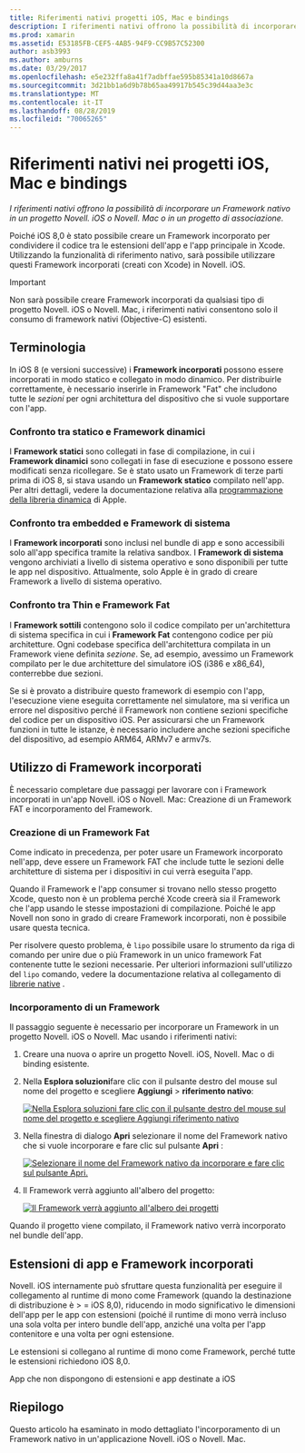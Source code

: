 ```yaml
---
title: Riferimenti nativi progetti iOS, Mac e bindings
description: I riferimenti nativi offrono la possibilità di incorporare un Framework nativo in un progetto Novell. iOS, Novell. Mac o di binding.
ms.prod: xamarin
ms.assetid: E53185FB-CEF5-4AB5-94F9-CC9B57C52300
author: asb3993
ms.author: amburns
ms.date: 03/29/2017
ms.openlocfilehash: e5e232ffa8a41f7adbffae595b85341a10d8667a
ms.sourcegitcommit: 3d21bb1a6d9b78b65aa49917b545c39d44aa3e3c
ms.translationtype: MT
ms.contentlocale: it-IT
ms.lasthandoff: 08/28/2019
ms.locfileid: "70065265"
---
```

# <a name="native-references-in-ios-mac-and-bindings-projects"></a>Riferimenti nativi nei progetti iOS, Mac e bindings

_I riferimenti nativi offrono la possibilità di incorporare un Framework nativo in un progetto Novell. iOS o Novell. Mac o in un progetto di associazione._

Poiché iOS 8,0 è stato possibile creare un Framework incorporato per condividere il codice tra le estensioni dell'app e l'app principale in Xcode. Utilizzando la funzionalità di riferimento nativo, sarà possibile utilizzare questi Framework incorporati (creati con Xcode) in Novell. iOS.
 
> [!IMPORTANT]
> Non sarà possibile creare Framework incorporati da qualsiasi tipo di progetto Novell. iOS o Novell. Mac, i riferimenti nativi consentono solo il consumo di framework nativi (Objective-C) esistenti.

<a name="Terminology" />

## <a name="terminology"></a>Terminologia

In iOS 8 (e versioni successive) i **Framework incorporati** possono essere incorporati in modo statico e collegato in modo dinamico. Per distribuirle correttamente, è necessario inserirle in Framework "Fat" che includono tutte le _sezioni_ per ogni architettura del dispositivo che si vuole supportare con l'app.

<a name="Static-vs-Dynamic-Frameworks" />

### <a name="static-vs-dynamic-frameworks"></a>Confronto tra statico e Framework dinamici

I **Framework statici** sono collegati in fase di compilazione, in cui i **Framework dinamici** sono collegati in fase di esecuzione e possono essere modificati senza ricollegare. Se è stato usato un Framework di terze parti prima di iOS 8, si stava usando un **Framework statico** compilato nell'app. Per altri dettagli, vedere la documentazione relativa alla [programmazione della libreria dinamica](https://developer.apple.com/library/mac/documentation/DeveloperTools/Conceptual/DynamicLibraries/100-Articles/OverviewOfDynamicLibraries.html#//apple_ref/doc/uid/TP40001873-SW1) di Apple.

<a name="Embedded-vs-System-Frameworks" />

### <a name="embedded-vs-system-frameworks"></a>Confronto tra embedded e Framework di sistema

I **Framework incorporati** sono inclusi nel bundle di app e sono accessibili solo all'app specifica tramite la relativa sandbox. I **Framework di sistema** vengono archiviati a livello di sistema operativo e sono disponibili per tutte le app nel dispositivo. Attualmente, solo Apple è in grado di creare Framework a livello di sistema operativo.

<a name="Thin-vs-Fat-Frameworks" />

### <a name="thin-vs-fat-frameworks"></a>Confronto tra Thin e Framework Fat

I **Framework sottili** contengono solo il codice compilato per un'architettura di sistema specifica in cui i **Framework Fat** contengono codice per più architetture. Ogni codebase specifica dell'architettura compilata in un Framework viene definita _sezione_. Se, ad esempio, avessimo un Framework compilato per le due architetture del simulatore iOS (i386 e x86_64), conterrebbe due sezioni.

Se si è provato a distribuire questo framework di esempio con l'app, l'esecuzione viene eseguita correttamente nel simulatore, ma si verifica un errore nel dispositivo perché il Framework non contiene sezioni specifiche del codice per un dispositivo iOS. Per assicurarsi che un Framework funzioni in tutte le istanze, è necessario includere anche sezioni specifiche del dispositivo, ad esempio ARM64, ARMv7 e armv7s.

<a name="Working-with-Embedded-Frameworks" />

## <a name="working-with-embedded-frameworks"></a>Utilizzo di Framework incorporati

È necessario completare due passaggi per lavorare con i Framework incorporati in un'app Novell. iOS o Novell. Mac: Creazione di un Framework FAT e incorporamento del Framework.

<a name="Overview" />

### <a name="creating-a-fat-framework"></a>Creazione di un Framework Fat

Come indicato in precedenza, per poter usare un Framework incorporato nell'app, deve essere un Framework FAT che include tutte le sezioni delle architetture di sistema per i dispositivi in cui verrà eseguita l'app.

Quando il Framework e l'app consumer si trovano nello stesso progetto Xcode, questo non è un problema perché Xcode creerà sia il Framework che l'app usando le stesse impostazioni di compilazione. Poiché le app Novell non sono in grado di creare Framework incorporati, non è possibile usare questa tecnica.

Per risolvere questo problema, è `lipo` possibile usare lo strumento da riga di comando per unire due o più Framework in un unico framework Fat contenente tutte le sezioni necessarie. Per ulteriori informazioni sull'utilizzo del `lipo` comando, vedere la documentazione relativa al collegamento di [librerie native](~/ios/platform/native-interop.md) .

<a name="Embedding-a-Framework" />

### <a name="embedding-a-framework"></a>Incorporamento di un Framework

Il passaggio seguente è necessario per incorporare un Framework in un progetto Novell. iOS o Novell. Mac usando i riferimenti nativi:

1. Creare una nuova o aprire un progetto Novell. iOS, Novell. Mac o di binding esistente.
2. Nella **Esplora soluzioni**fare clic con il pulsante destro del mouse sul nome del progetto e scegliere **Aggiungi** > **riferimento nativo**: 

    [![](native-references-images/ref01.png "Nella Esplora soluzioni fare clic con il pulsante destro del mouse sul nome del progetto e scegliere Aggiungi riferimento nativo")](native-references-images/ref01.png#lightbox)
3. Nella finestra di dialogo **Apri** selezionare il nome del Framework nativo che si vuole incorporare e fare clic sul pulsante **Apri** : 

    [![](native-references-images/ref02.png "Selezionare il nome del Framework nativo da incorporare e fare clic sul pulsante Apri.")](native-references-images/ref02.png#lightbox)
4. Il Framework verrà aggiunto all'albero del progetto: 

    [![](native-references-images/ref03.png "Il Framework verrà aggiunto all'albero dei progetti")](native-references-images/ref03.png#lightbox)

Quando il progetto viene compilato, il Framework nativo verrà incorporato nel bundle dell'app.

<a name="App-Extensions-and-Embedded-Frameworks" />

## <a name="app-extensions-and-embedded-frameworks"></a>Estensioni di app e Framework incorporati

Novell. iOS internamente può sfruttare questa funzionalità per eseguire il collegamento al runtime di mono come Framework (quando la destinazione di distribuzione è > = iOS 8,0), riducendo in modo significativo le dimensioni dell'app per le app con estensioni (poiché il runtime di mono verrà incluso una sola volta per intero bundle dell'app, anziché una volta per l'app contenitore e una volta per ogni estensione.

Le estensioni si collegano al runtime di mono come Framework, perché tutte le estensioni richiedono iOS 8,0.

App che non dispongono di estensioni e app destinate a iOS 

<a name="Summary" />

## <a name="summary"></a>Riepilogo

Questo articolo ha esaminato in modo dettagliato l'incorporamento di un Framework nativo in un'applicazione Novell. iOS o Novell. Mac.

